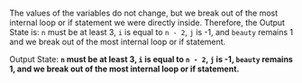 The values of the variables do not change, but we break out of the most internal loop or if statement we were directly inside. Therefore, the Output State is: `n` must be at least 3, `i` is equal to `n - 2`, `j` is -1, and `beauty` remains 1 and we break out of the most internal loop or if statement. 

Output State: **`n` must be at least 3, `i` is equal to `n - 2`, `j` is -1, `beauty` remains 1, and we break out of the most internal loop or if statement.**